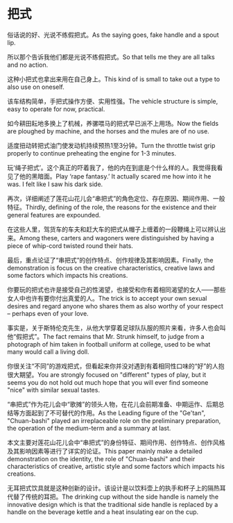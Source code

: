 # 把式

<p><span class="chinese">俗话说的好、光说不练假把式。</span><span class="english">As the saying goes, fake handle and a spout lip.</span></p>

<p><span class="chinese">所以那个告诉我他们都是光说不练假把式。</span><span class="english">So that tells me they are all talks and no action.</span></p>

<p><span class="chinese">这种小把式也拿出来用在自己身上。</span><span class="english">This kind of is small to take out a type to also use on oneself.</span></p>

<p><span class="chinese">该车结构简单，手把式操作方便、实用性强。</span><span class="english">The vehicle structure is simple, easy to operate for now, practical.</span></p>

<p><span class="chinese">如今耕田耘地多换上了机械，养骡喂马的把式早已派不上用场。</span><span class="english">Now the fields are ploughed by machine, and the horses and the mules are of no use.</span></p>

<p><span class="chinese">适度扭动转把式油门使发动机持续预热1至3分钟。</span><span class="english">Turn the throttle twist grip properly to continue preheating the engine for 1-3 minutes.</span></p>

<p><span class="chinese">玩‘绳子把式’。这个真正的吓着我了，他的内在到底是个什么样的人。我觉得我看见了他的黑暗面。</span><span class="english">Play ‘rape fantasy.’ It actually scared me how into it he was. I felt like I saw his dark side.</span></p>

<p><span class="chinese">再次，详细阐述了莲花山花儿会“串把式”的角色定位、存在原因、期间作用、一般特征。</span><span class="english">Thirdly, defining of the role, the reasons for the existence and their general features are expounded.</span></p>

<p><span class="chinese">在这些人里，驾货车的车夫和赶大车的把式从帽子上缠着的一段鞭绳上可以辨认出来。</span><span class="english">Among these, carters and wagoners were distinguished by having a piece of whip-cord twisted round their hats.</span></p>

<p><span class="chinese">最后，重点论证了“串把式”的创作特点、创作规律及其影响因素。</span><span class="english">Finally, the demonstration is focus on the creative characteristics, creative laws and some factors which impacts his creations.</span></p>

<p><span class="chinese">你要玩的把式也许是接受自己的性渴望，也接受和你有着相同渴望的女人——那些女人中也许有要你付出真爱的人。</span><span class="english">The trick is to accept your own sexual desires and regard anyone who shares them as also worthy of your respect – perhaps even of your love.</span></p>

<p><span class="chinese">事实是，关于斯特伦克先生，从他大学穿着足球队队服的照片来看，许多人也会叫他“假把式”。</span><span class="english">The fact remains that Mr. Strunk himself, to judge from a photograph of him taken in football uniform at college, used to be what many would call a living doll.</span></p>

<p><span class="chinese">你很关注“不同”的游戏把式，但看起来你并没对遇到有着相同性口味的“好”的人抱很大期望。</span><span class="english">You are strongly focused on "different" types of play, but it seems you do not hold out much hope that you will ever find someone "nice" with similar sexual tastes.</span></p>

<p><span class="chinese">“串把式”作为花儿会中“歌摊”的领头人物，在花儿会前期准备、中期运作、后期总结等方面起到了不可替代的作用。</span><span class="english">As the Leading figure of the "Ge'tan", "Chuan-bashi" played an irreplaceable role on the preliminary preparation, the operation of the medium-term and a summary at last.</span></p>

<p><span class="chinese">本文主要对莲花山花儿会中“串把式”的身份特征、期间作用、创作特点、创作风格及其影响因素等进行了详实的论证。</span><span class="english">This paper mainly make a detailed demonstration on the identity, the role of "Chuan-bashi" and their characteristics of creative, artistic style and some factors which impacts his creations.</span></p>

<p><span class="chinese">无耳把式饮具就是这种创新的设计。该设计是以饮料壶上的执手和杯子上的隔热耳代替了传统的耳把。</span><span class="english">The drinking cup without the side handle is namely the innovative design which is that the traditional side handle is replaced by a handle on the beverage kettle and a heat insulating ear on the cup.</span></p>

